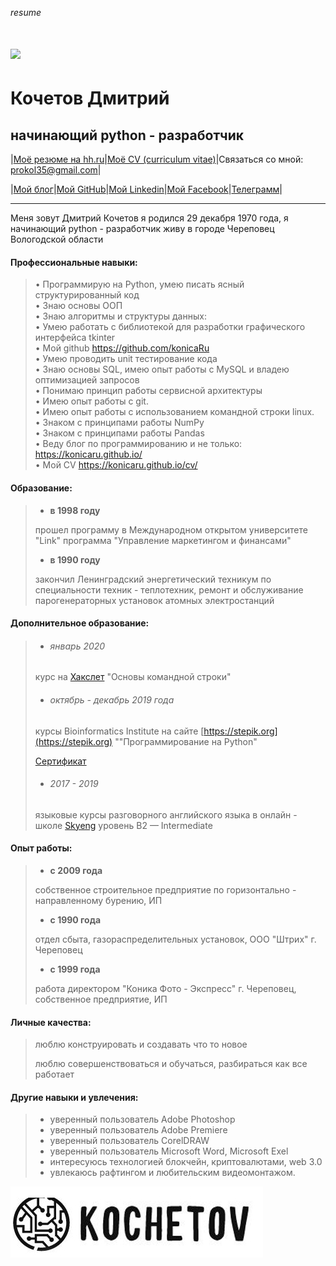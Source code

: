 *resume*

#  ![](https://lh3.googleusercontent.com/gZO4qjWQLGkA8Z3VUyXVbEmdR5TBZUlB_tnrHqj2j4tGyFQY4QstUHRUW6n7oMdbOv3bU6p8Mj2rZvNMMAbxeiYAejREKTB1TPmlHtmuDZR9CEyIalxCpTw_IHTRzj5dMr1_wAH3muj7u_GPEFJdu8vbXPbpsId55QD3NyTx1-amAMrOF9YFN0MUg2d7MJMrU9AuCKPSF1tJHvr-BUjjRRSX3y_UZu1Mm4esG0rXq7sB_D4G6RlYh0G8TiuKGBwNVVWftwhDAHp4K4uee4jbrsfWe5Bg9vimhSgo4l6iCOIW1Zl_n8Q5sPz2pqu7mS8_9PY4YBcRhkJ9AreaXdJ47Y0hgQzryhvBTjq_Ezaw_oXhfa6_qDUc7BfGl9wfbuDCArJ5KsmGyplrEdPDzOpWSTSXsVDHeWXRJn-owElhWB3eMxEFQf3FeeFgki7BGRsiJfDHF8YSsI0yt057edXzJ8Gb_CVgsQ59V--S_UKRTR3aeflZIeni3Fj22u4zJ2O-aeINa9A3toHG2ALQnUkOpBXazT1NI_zZTPNkl4l_7sDtoCPgM0q6xbYJG9Zn2A9gPZ3WJZkPRYDEvSCadmP26E1HbCywQZr-RTrWYrAST7vDLdJ74Ujfk106CXDWu9FXLNEMpxaqVqmn7maX6j_Dv_zzc12cmv81zH4oZhTj9td5TMvSzN8OUWU0fO9z=w200-h204-no)

# Кочетов Дмитрий 

##  начинающий python - разработчик                         

|[Mоё резюме на hh.ru](https://hh.ru/resume/6766117bff07ea9c0d0039ed1f626779763145#key-skills)|[Моё CV (сurriculum vitae)](https://konicaru.github.io/cv/)|Связаться со мной: [prokol35@gmail.com](prokol35@gmail.com)|

|[Мой блог](https://konicaru.github.io/)|[Мой GitHub](https://github.com/konicaRu)|[Мой Linkedin](https://www.linkedin.com/in/dimkochetov/)|[Мой Facebook](https://www.facebook.com/konica1970)|[Телеграмм](https://t.me/konica1970)|

------

Меня зовут Дмитрий Кочетов я родился 29 декабря 1970 года, я начинающий python - разработчик живу в городе Череповец Вологодской области

#### Профессиональные навыки:

> • Программирую на Python, умею писать ясный структурированный код  
> • Знаю основы ООП  
> • Знаю алгоритмы и структуры данных:  
> • Умею работать с библиотекой для разработки графического интерфейса tkinter  
> • Мой github <https://github.com/konicaRu>  
> • Умею проводить unit тестирование кода  
> • Знаю основы SQL, имею опыт работы с MySQL и владею оптимизацией запросов  
> • Понимаю принцип работы сервисной архитектуры  
> • Имею опыт работы с git.  
> • Имею опыт работы с использованием командной строки linux.  
> • Знаком с принципами работы NumPy  
> • Знаком с принципами работы Pandas  
> • Веду блог по программированию и не только: <https://konicaru.github.io/>  
> • Мой CV <https://konicaru.github.io/cv/>  

#### Образование:

> - **в 1998 году**
>
> прошел программу в Международном открытом университете "Link" программа "Управление маркетингом и финансами"
>
> - **в 1990 году** 
>
> закончил Ленинградский энергетический техникум по специальности техник - теплотехник, ремонт и обслуживание парогенераторных установок атомных электростанций
>

#### Дополнительное образование:

> - ######  январь 2020
>
> курс на [Хакслет](https://ru.hexlet.io) "Основы командной строки"
>
> - ###### октябрь - декабрь 2019 года
>
> курсы Bioinformatics Institute на сайте [https://stepik.org](https://stepik.org)  ""Программирование на Python"
>
> [Сертификат](https://stepik.org/cert/204366?auth=registration)
>
> - ###### 2017 - 2019
>
>  языковые курсы разговорного английского языка в онлайн - школе [Skyeng](https://skyeng.ru/)                                 уровень B2 — Intermediate 

#### Опыт работы:

> - **с 2009 года**
>
> собственное строительное предприятие по горизонтально - направленному бурению, ИП
>
> - **с 1990 года**
>
> отдел сбыта, газораспределительных установок, ООО "Штрих" г. Череповец
>
> - **с 1999 года**
>
> работа директором "Коника Фото - Экспресс" г. Череповец, собственное предприятие, ИП

#### Личные качества:

> люблю конструировать и создавать что то новое
>
> люблю совершенствоваться и обучаться, разбираться как все работает

#### Другие навыки и увлечения:

> - уверенный пользователь Adobe Photoshop
> - уверенный пользователь Adobe Premiere
> - уверенный пользователь CorelDRAW
> - уверенный пользователь Microsoft Word, Microsoft Exel
> - интересуюсь технологией блокчейн, криптовалютами, web 3.0
> - увлекаюсь рафтингом и любительским видеомонтажом.



![](https://raw.githubusercontent.com/konicaRu/konicaru.github.io/master/pictures/Logo_Kochetov_cv.jpg)

